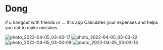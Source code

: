 # Dong
if u hangout with friends or ... this app Calculates your expenses and helps you not to make mistakes

![photo_2022-04-05_03-03-17](https://user-images.githubusercontent.com/78935067/161730245-86117e62-a42d-4c5f-9c90-ef31d43d1034.jpg)
![photo_2022-04-05_03-03-22](https://user-images.githubusercontent.com/78935067/161730260-d6277c01-2259-4b3c-b5ba-2e0f21a5eb6e.jpg)
![photo_2022-04-05_03-03-09](https://user-images.githubusercontent.com/78935067/161730266-a0aacd98-0e5e-428b-a566-365b05a25d14.jpg)
![photo_2022-04-05_03-03-14](https://user-images.githubusercontent.com/78935067/161730278-9a966a3b-e2d1-4a44-8e68-c582934c9aef.jpg)
